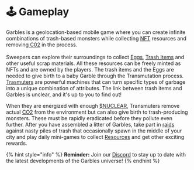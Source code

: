 # 🕹 Gameplay

Garbles is a geolocation-based mobile game where you can create infinite combinations of trash-based monsters while collecting [NFT](../resources/nft/) resources and removing[ C02](../game-economy/c02-tokens.md) in the process.\
\
Sweepers can explore their surroundings to collect [Eggs](../resources/nft/eggs.md), [Trash Items](../resources/nft/trash-items.md) and other useful scrap materials. All these resources can be freely minted as NFTs and are owned by the players. The trash items and the Eggs are needed to give birth to a baby Garble through the Transmutation process. [Trasmuters](../resources/equipment/transmuter.md) are powerful machines that can turn specific types of garbage into a unique combination of attributes. The link between trash items and Garbles is unclear, and it's up to you to find out!&#x20;

When they are energized with enough [$NUCLEAR](../resources/#nuclear), Transmuters remove actual [CO2](../game-economy/c02-tokens.md) from the environment but can also give birth to trash-producing monsters. These must be rapidly eradicated before they pollute even further. After you have assembled a litter of Garbles, take part in [raids](raid.md) against nasty piles of trash that occasionally spawn in the middle of your city and play daily mini-games to collect [Resources](../resources/) and get other exciting rewards.&#x20;

{% hint style="info" %}
**Reminder:** Join our [Discord](https://discord.gg/yKvddrZ25u) to stay up to date with the latest developments of the Garbles universe!
{% endhint %}
